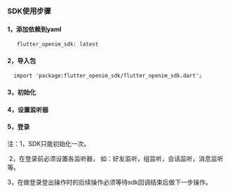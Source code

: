 ### SDK使用步骤

#### 1，添加依赖到yaml

       flutter_openim_sdk: latest

#### 2，导入包

      import 'package:flutter_openim_sdk/flutter_openim_sdk.dart';

#### 3，初始化

#### 4，设置监听器

#### 5，登录

注：1，SDK只能初始化一次。

​		2，在登录前必须设置各监听器， 如：好友监听，组监听，会话监听，消息监听等。

​		3，在做登录登出操作时的后续操作必须等待sdk回调结束后做下一步操作。
